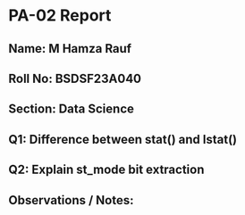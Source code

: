 # PA-02 Report

## Name: M Hamza Rauf
## Roll No: BSDSF23A040
## Section: Data Science

## Q1: Difference between stat() and lstat()

## Q2: Explain st_mode bit extraction

## Observations / Notes:
